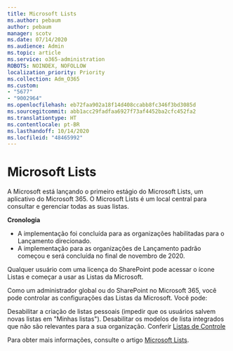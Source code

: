 ```yaml
---
title: Microsoft Lists
ms.author: pebaum
author: pebaum
manager: scotv
ms.date: 07/14/2020
ms.audience: Admin
ms.topic: article
ms.service: o365-administration
ROBOTS: NOINDEX, NOFOLLOW
localization_priority: Priority
ms.collection: Adm_O365
ms.custom:
- "5677"
- "9002964"
ms.openlocfilehash: eb72faa902a18f14d408ccabb8fc346f3bd3085d
ms.sourcegitcommit: abb1acc29fadfaa6927f73af4452ba2cfc452fa2
ms.translationtype: HT
ms.contentlocale: pt-BR
ms.lasthandoff: 10/14/2020
ms.locfileid: "48465992"
---
```

# <a name="microsoft-lists"></a>Microsoft Lists

A Microsoft está lançando o primeiro estágio do Microsoft Lists, um aplicativo do Microsoft 365. O Microsoft Lists é um local central para consultar e gerenciar todas as suas listas.  
  
**Cronologia**  

- A implementação foi concluída para as organizações habilitadas para o Lançamento direcionado.
- A implementação para as organizações de Lançamento padrão começou e será concluída no final de novembro de 2020.

Qualquer usuário com uma licença do SharePoint pode acessar o ícone Listas e começar a usar as Listas da Microsoft.

Como um administrador global ou do SharePoint no Microsoft 365, você pode controlar as configurações das Listas da Microsoft. Você pode:

Desabilitar a criação de listas pessoais (impedir que os usuários salvem novas listas em "Minhas listas").
Desabilitar os modelos de lista integrados que não são relevantes para a sua organização.
Conferir [Listas de Controle](https://docs.microsoft.com/sharepoint/control-lists)

Para obter mais informações, consulte o artigo [Microsoft Lists](https://aka.ms/microsoftlists).

